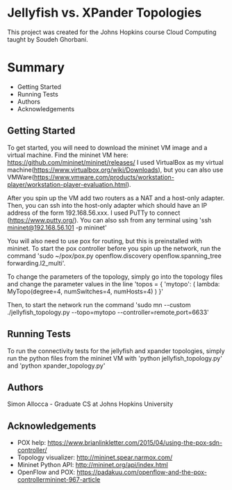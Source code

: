 # Jellyfish vs. XPander Topologies

This project was created for the Johns Hopkins course Cloud Computing taught by Soudeh Ghorbani. 

# Summary
- Getting Started
- Running Tests
- Authors
- Acknowledgements

## Getting Started
To get started, you will need to download the mininet VM image and a virtual machine.
Find the mininet VM here: https://github.com/mininet/mininet/releases/
I used VirtualBox as my virtual machine(https://www.virtualbox.org/wiki/Downloads), but you can 
also use VMWare(https://www.vmware.com/products/workstation-player/workstation-player-evaluation.html). 

After you spin up the VM add two routers as a NAT and a host-only adapter. Then, you can ssh into 
the host-only adapter which should have an IP address
of the form 192.168.56.xxx. I used PuTTy to connect (https://www.putty.org/). You can also ssh from 
any terminal using 'ssh mininet@192.168.56.101 -p mininet'

You will also need to use pox for routing, but this is preinstalled with mininet. To start the pox controller before you 
spin up the network, run the command 'sudo ~/pox/pox.py openflow.discovery openflow.spanning_tree forwarding.l2_multi'.

To change the parameters of the topology, simply go into the topology files and 
change the parameter values in the line 'topos = { 'mytopo': ( lambda: MyTopo(degree=4, numSwitches=4, numHosts=4) ) }'

Then, to start the network run the command 'sudo mn --custom ./jellyfish_topology.py --topo=mytopo --controller=remote,port=6633'

## Running Tests
To run the connectivity tests for the jellyfish and xpander topologies, simply run the python files from the mininet VM
with 'python jellyfish_topology.py' and 'python xpander_topology.py'


## Authors
Simon Allocca - Graduate CS at Johns Hopkins University

## Acknowledgements
- POX help: https://www.brianlinkletter.com/2015/04/using-the-pox-sdn-controller/
- Topology visualizer: http://mininet.spear.narmox.com/
- Mininet Python API: http://mininet.org/api/index.html
- OpenFlow and POX: https://padakuu.com/openflow-and-the-pox-controllermininet-967-article


